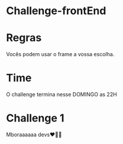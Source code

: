# Challenge-frontEnd

# Regras
Vocês podem usar o frame a vossa escolha.

# Time
O challenge termina nesse DOMINGO as 22H

# Challenge 1
Mboraaaaaa devs❤️🙏🏽
